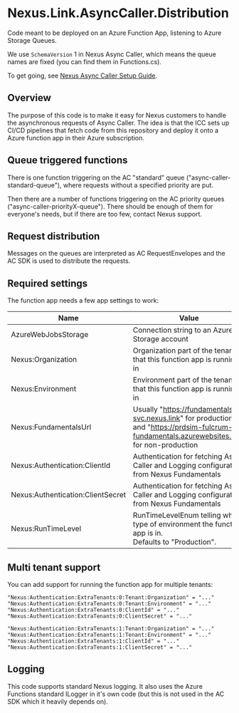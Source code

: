 # Nexus.Link.AsyncCaller.Distribution
Code meant to be deployed on an Azure Function App, listening to Azure Storage Queues.

We use `SchemaVersion` 1 in Nexus Async Caller, which means the queue names are fixed (you can find them in Functions.cs).

To get going, see [Nexus Async Caller Setup Guide](https://docs.nexus.link/docs/nexus-async-caller-setup-1-5-onwards).

## Overview
The purpose of this code is to make it easy for Nexus customers to handle the asynchronous requests of Async Caller.
The idea is that the ICC sets up CI/CD pipelines that fetch code from this repository and deploy it onto a Azure function app in their Azure subscription.

## Queue triggered functions
There is one function triggering on the AC "standard" queue ("async-caller-standard-queue"), where requests without a specified priority are put.

Then there are a number of functions triggering on the AC priority queues ("async-caller-priorityX-queue").
There should be enough of them for everyone's needs, but if there are too few, contact Nexus support.

## Request distribution
Messages on the queues are interpreted as AC RequestEnvelopes and the AC SDK is used to distribute the requests.

## Required settings
The function app needs a few app settings to work:

| Name                              | Value                                                        |
| --------------------------------- | ------------------------------------------------------------ |
| AzureWebJobsStorage               | Connection string to an Azure Storage account                |
| Nexus:Organization                | Organization part of the tenant that this function app is running in |
| Nexus:Environment                 | Environment part of the tenant that this function app is running in |
| Nexus:FundamentalsUrl             | Usually "https://fundamentals-svc.nexus.link" for production and "https://prdsim-fulcrum-fundamentals.azurewebsites.net" for non-production |
| Nexus:Authentication:ClientId     | Authentication for fetching Async Caller and Logging configuration from Nexus Fundamentals |
| Nexus:Authentication:ClientSecret | Authentication for fetching Async Caller and Logging configuration from Nexus Fundamentals |
| Nexus:RunTimeLevel                | RunTimeLevelEnum telling which type of environment the function app is in.<br />Defaults to "Production". |

## Multi tenant support
You can add support for running the function app for multiple tenants:
```
"Nexus:Authentication:ExtraTenants:0:Tenant:Organization" = "..."
"Nexus:Authentication:ExtraTenants:0:Tenant:Environment" = "..."
"Nexus:Authentication:ExtraTenants:0:ClientId" = "..."
"Nexus:Authentication:ExtraTenants:0:ClientSecret" = "..."

"Nexus:Authentication:ExtraTenants:1:Tenant:Organization" = "..."
"Nexus:Authentication:ExtraTenants:1:Tenant:Environment" = "..."
"Nexus:Authentication:ExtraTenants:1:ClientId" = "..."
"Nexus:Authentication:ExtraTenants:1:ClientSecret" = "..."
```

## Logging

This code supports standard Nexus logging. It also uses the Azure Functions standard ILogger in it's own code (but this is not used in the AC SDK which it heavily depends on).